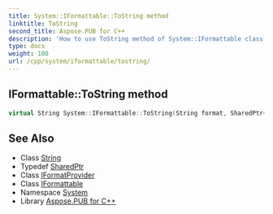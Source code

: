 ```yaml
---
title: System::IFormattable::ToString method
linktitle: ToString
second_title: Aspose.PUB for C++
description: 'How to use ToString method of System::IFormattable class in C++.'
type: docs
weight: 100
url: /cpp/system/iformattable/tostring/
---
```

## IFormattable::ToString method




```cpp
virtual String System::IFormattable::ToString(String format, SharedPtr<IFormatProvider> formatProvider)=0
```

## See Also

* Class [String](../../string/)
* Typedef [SharedPtr](../../sharedptr/)
* Class [IFormatProvider](../../iformatprovider/)
* Class [IFormattable](../)
* Namespace [System](../../)
* Library [Aspose.PUB for C++](../../../)
